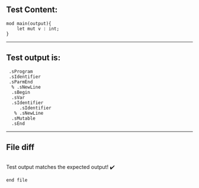 
Test Content: 
-------------------------
```
mod main(output){
    let mut v : int;
}
```
------------------------
Test output is: 
-------------------------
```
 .sProgram
 .sIdentifier
 .sParmEnd
  % .sNewLine
  .sBegin
  .sVar
  .sIdentifier
     .sIdentifier
   % .sNewLine
  .sMutable
  .sEnd

```
------------------------

File diff
-------------------------
```diff

```
Test output matches the expected output! :heavy_check_mark:

```
end file
